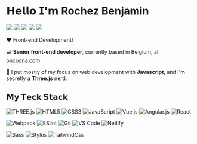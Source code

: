 # 𝗛𝗲𝗹𝗹𝗼 𝗜'𝗺 Rochez Benjamin

[![](https://img.shields.io/badge/-@BenjaminRochez-%231DA1F2?style=flat-square&logo=twitter&logoColor=ffffff)](https://twitter.com/BenjaminRochez)
[![](https://img.shields.io/badge/-@BenjaminRochez-%23181717?style=flat-square&logo=github)](https://github.com/BenjaminRochez)
[![](https://img.shields.io/badge/-@BenjaminRochez-%23000000?style=flat-square&logo=codepen)](https://codepen.io/BenjaminRochez)
[![](https://img.shields.io/badge/-@BenjaminRochez-%23000000?style=flat-square&logo=codesandbox)](https://codesandbox.io/u/BenjaminRochez)
[![](https://img.shields.io/website?color=0ab9e6&style=flat-square&up_message=benjamin-rochez.com&url=https%3A%2F%2Fbenjamin-rochez.com)](https://benjamin-rochez.com)


❤️ Front-end Development!

:computer: **Senior front-end developer**, currently based in Belgium, at [oncodna.com](https://oncodna.com).

:vulcan_salute: I put mostly of my focus on web development with **Javascript**, and I'm secretly a **Three.js** nerd.

## 𝗠𝘆 𝗧𝗲𝗰𝗸 𝗦𝘁𝗮𝗰𝗸

![THREE.js](https://img.shields.io/badge/-Three.js-%232c3e50?style=flat-square&logo=Three.js)
![HTML5](https://img.shields.io/badge/-HTML5-%23E44D27?style=flat-square&logo=html5&logoColor=ffffff)
![CSS3](https://img.shields.io/badge/-CSS3-%231572B6?style=flat-square&logo=css3)
![JavaScript](https://img.shields.io/badge/-JavaScript-%23F7DF1C?style=flat-square&logo=javascript&logoColor=000000&labelColor=%23F7DF1C&color=%23FFCE5A)
![Vue.js](https://img.shields.io/badge/-Vue.js-%232c3e50?style=flat-square&logo=Vue.js)
![Angular.js](https://img.shields.io/badge/AngularJS-E23237?style=flat&logo=angularjs&logoColor=white)
![React](https://img.shields.io/badge/-React-%23282C34?style=flat-square&logo=react)


![Webpack](https://img.shields.io/badge/-Webpack-%232C3A42?style=flat-square&logo=webpack)
![ESlint](https://img.shields.io/badge/-ESLint-%234B32C3?style=flat-square&logo=eslint)
![Git](https://img.shields.io/badge/-Git-%23F05032?style=flat-square&logo=git&logoColor=%23ffffff)
![VS Code](https://img.shields.io/badge/-VSCode-%23007ACC?style=flat-square&logo=visual-studio-code)
![Netlify](https://img.shields.io/badge/-Netlify-%2300C7B7?style=flat-square&logo=netlify&logoColor=ffffff)


![Sass](https://img.shields.io/badge/-Sass-%23CC6699?style=flat-square&logo=sass&logoColor=ffffff)
![Stylus](https://img.shields.io/badge/-Stylus-%23333333?style=flat-square&logo=stylus)
![TailwindCss](https://img.shields.io/badge/-TailwindCss-%231a202c?style=flat-square&logo=tailwind-css)
